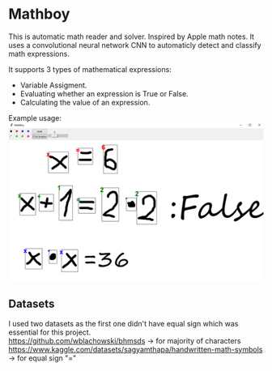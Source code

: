 Mathboy
===
This is automatic math reader and solver. Inspired by Apple math notes.
It uses a convolutional neural network CNN to automaticly detect and classify math expressions.

It supports 3 types of mathematical expressions:
- Variable Assigment.
- Evaluating whether an expression is True or False.
- Calculating the value of an expression.

Example usage:
![example_image](showcase.PNG)

Datasets
---
I used two datasets as the first one didn't have equal sign which was essential for this project.\
https://github.com/wblachowski/bhmsds -> for majority of characters\
https://www.kaggle.com/datasets/sagyamthapa/handwritten-math-symbols -> for equal sign "="
